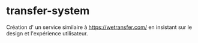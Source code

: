 # transfer-system
Création d' un service similaire à https://wetransfer.com/ en insistant sur le design et l'expérience utilisateur.
